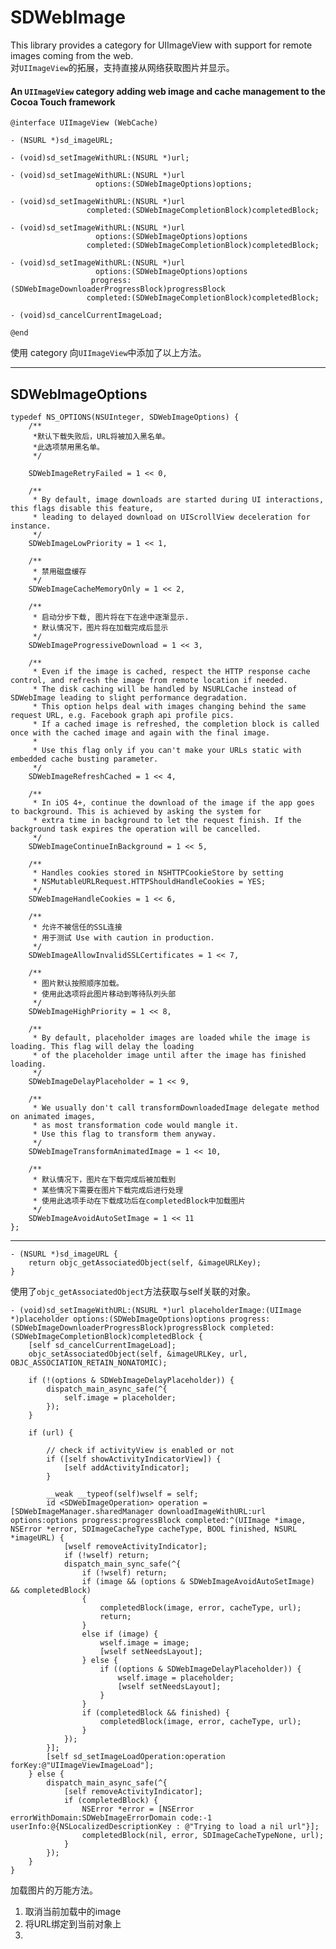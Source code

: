 # SDWebImage
This library provides a category for UIImageView with support for remote images coming from the web.  
对`UIImageView`的拓展，支持直接从网络获取图片并显示。

#### An `UIImageView` category adding web image and cache management to the Cocoa Touch framework
    @interface UIImageView (WebCache)
    
    - (NSURL *)sd_imageURL;
    
    - (void)sd_setImageWithURL:(NSURL *)url;
    
    - (void)sd_setImageWithURL:(NSURL *)url
                       options:(SDWebImageOptions)options;
    
    - (void)sd_setImageWithURL:(NSURL *)url
                     completed:(SDWebImageCompletionBlock)completedBlock;
    
    - (void)sd_setImageWithURL:(NSURL *)url
                       options:(SDWebImageOptions)options
                     completed:(SDWebImageCompletionBlock)completedBlock;
    
    - (void)sd_setImageWithURL:(NSURL *)url
                       options:(SDWebImageOptions)options
                      progress:(SDWebImageDownloaderProgressBlock)progressBlock
                     completed:(SDWebImageCompletionBlock)completedBlock;
    
    - (void)sd_cancelCurrentImageLoad;
    
    @end
    
使用 category 向`UIImageView`中添加了以上方法。

---
## SDWebImageOptions
    typedef NS_OPTIONS(NSUInteger, SDWebImageOptions) {
        /**
         *默认下载失败后，URL将被加入黑名单。
         *此选项禁用黑名单。
         */
         
        SDWebImageRetryFailed = 1 << 0,
    
        /**
         * By default, image downloads are started during UI interactions, this flags disable this feature,
         * leading to delayed download on UIScrollView deceleration for instance.
         */
        SDWebImageLowPriority = 1 << 1,
    
        /**
         * 禁用磁盘缓存
         */
        SDWebImageCacheMemoryOnly = 1 << 2,
    
        /**
         * 启动分步下载, 图片将在下在途中逐渐显示.
         * 默认情况下，图片将在加载完成后显示
         */
        SDWebImageProgressiveDownload = 1 << 3,
    
        /**
         * Even if the image is cached, respect the HTTP response cache control, and refresh the image from remote location if needed.
         * The disk caching will be handled by NSURLCache instead of SDWebImage leading to slight performance degradation.
         * This option helps deal with images changing behind the same request URL, e.g. Facebook graph api profile pics.
         * If a cached image is refreshed, the completion block is called once with the cached image and again with the final image.
         *
         * Use this flag only if you can't make your URLs static with embedded cache busting parameter.
         */
        SDWebImageRefreshCached = 1 << 4,
    
        /**
         * In iOS 4+, continue the download of the image if the app goes to background. This is achieved by asking the system for
         * extra time in background to let the request finish. If the background task expires the operation will be cancelled.
         */
        SDWebImageContinueInBackground = 1 << 5,
    
        /**
         * Handles cookies stored in NSHTTPCookieStore by setting
         * NSMutableURLRequest.HTTPShouldHandleCookies = YES;
         */
        SDWebImageHandleCookies = 1 << 6,
    
        /**
         * 允许不被信任的SSL连接
         * 用于测试 Use with caution in production.
         */
        SDWebImageAllowInvalidSSLCertificates = 1 << 7,
    
        /**
         * 图片默认按照顺序加载。
         * 使用此选项将此图片移动到等待队列头部
         */
        SDWebImageHighPriority = 1 << 8,
        
        /**
         * By default, placeholder images are loaded while the image is loading. This flag will delay the loading
         * of the placeholder image until after the image has finished loading.
         */
        SDWebImageDelayPlaceholder = 1 << 9,
    
        /**
         * We usually don't call transformDownloadedImage delegate method on animated images,
         * as most transformation code would mangle it.
         * Use this flag to transform them anyway.
         */
        SDWebImageTransformAnimatedImage = 1 << 10,
        
        /**
         * 默认情况下，图片在下载完成后被加载到
         * 某些情况下需要在图片下载完成后进行处理
         * 使用此选项手动在下载成功后在completedBlock中加载图片
         */
        SDWebImageAvoidAutoSetImage = 1 << 11
    };
---

    - (NSURL *)sd_imageURL {
        return objc_getAssociatedObject(self, &imageURLKey);
    }
使用了`objc_getAssociatedObject`方法获取与self关联的对象。

    - (void)sd_setImageWithURL:(NSURL *)url placeholderImage:(UIImage *)placeholder options:(SDWebImageOptions)options progress:(SDWebImageDownloaderProgressBlock)progressBlock completed:(SDWebImageCompletionBlock)completedBlock {
        [self sd_cancelCurrentImageLoad];
        objc_setAssociatedObject(self, &imageURLKey, url, OBJC_ASSOCIATION_RETAIN_NONATOMIC);
    
        if (!(options & SDWebImageDelayPlaceholder)) {
            dispatch_main_async_safe(^{
                self.image = placeholder;
            });
        }
        
        if (url) {
    
            // check if activityView is enabled or not
            if ([self showActivityIndicatorView]) {
                [self addActivityIndicator];
            }
    
            __weak __typeof(self)wself = self;
            id <SDWebImageOperation> operation = [SDWebImageManager.sharedManager downloadImageWithURL:url options:options progress:progressBlock completed:^(UIImage *image, NSError *error, SDImageCacheType cacheType, BOOL finished, NSURL *imageURL) {
                [wself removeActivityIndicator];
                if (!wself) return;
                dispatch_main_sync_safe(^{
                    if (!wself) return;
                    if (image && (options & SDWebImageAvoidAutoSetImage) && completedBlock)
                    {
                        completedBlock(image, error, cacheType, url);
                        return;
                    }
                    else if (image) {
                        wself.image = image;
                        [wself setNeedsLayout];
                    } else {
                        if ((options & SDWebImageDelayPlaceholder)) {
                            wself.image = placeholder;
                            [wself setNeedsLayout];
                        }
                    }
                    if (completedBlock && finished) {
                        completedBlock(image, error, cacheType, url);
                    }
                });
            }];
            [self sd_setImageLoadOperation:operation forKey:@"UIImageViewImageLoad"];
        } else {
            dispatch_main_async_safe(^{
                [self removeActivityIndicator];
                if (completedBlock) {
                    NSError *error = [NSError errorWithDomain:SDWebImageErrorDomain code:-1 userInfo:@{NSLocalizedDescriptionKey : @"Trying to load a nil url"}];
                    completedBlock(nil, error, SDImageCacheTypeNone, url);
                }
            });
        }
    }
    
加载图片的万能方法。

1. 取消当前加载中的image
2. 将URL绑定到当前对象上
3. 